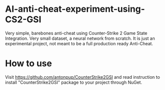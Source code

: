 # AI-anti-cheat-experiment-using-CS2-GSI
Very simple, barebones anti-cheat using Counter-Strike 2 Game State Integration. Very small dataset, a neural network from scratch. It is just an experimental project, not meant to be a full production ready Anti-Cheat.

# How to use
Visit https://github.com/antonpup/CounterStrike2GSI and read instruction to install "CounterStrike2GSI" package to your project through NuGet.
